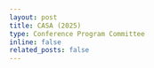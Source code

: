 ```yaml
---
layout: post
title: CASA (2025)
type: Conference Program Committee
inline: false
related_posts: false
---
```

